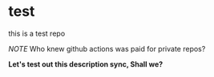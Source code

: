 # test

this is a test repo

*NOTE* Who knew github actions was paid for private repos?

**Let's test out this description sync, Shall we?**